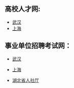 ## 高校人才网: 
- [武汉](http://www.gaoxiaojob.com/zhaopin/chengshi/wuhan/)<br/>
- [上海](http://www.gaoxiaojob.com/zhaopin/diqu/shanghai/)<br/>

## 事业单位招聘考试网：
- [武汉](http://www.shiyebian.net/hubei/wuhan/) <br/>
- [上海](http://www.shiyebian.net/shanghai/)<br/>


- [湖北省人社厅](http://rst.hubei.gov.cn/bmdt/ztzl/hbsszsydwgkzp/zpgg/) <br/>

